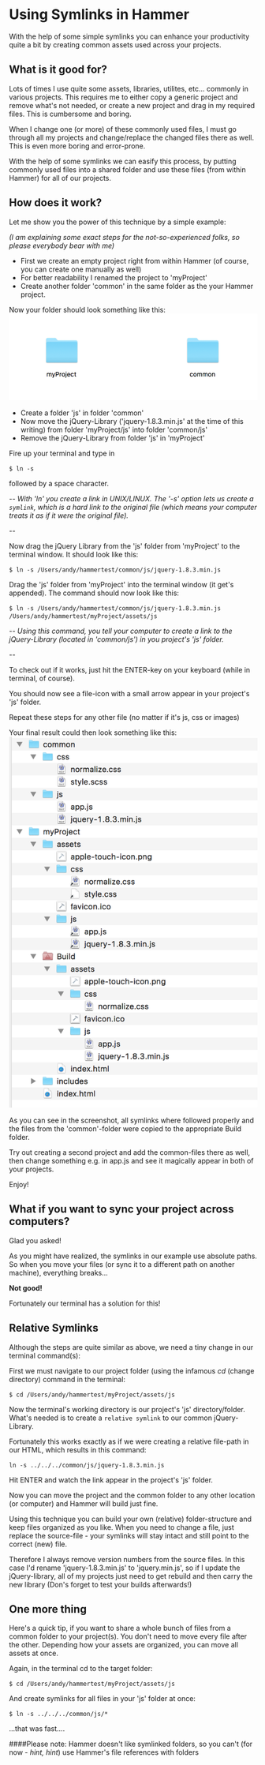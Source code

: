 # Using Symlinks in Hammer

With the help of some simple symlinks you can enhance your productivity quite a bit by creating common assets used across your projects.

## What is it good for?
Lots of times I use quite some assets, libraries, utilites, etc... commonly in various projects. This requires me to either copy a generic project and remove what's not needed, or create a new project and drag in my required files. This is cumbersome and boring.

When I change one (or more) of these commonly used files, I must go through all my projects and change/replace the changed files there as well. This is even more boring and error-prone.

With the help of some symlinks we can easify this process, by putting commonly used files into a shared folder and use these files (from within Hammer) for all of our projects.

## How does it work?
Let me show you the power of this technique by a simple example:

*(I am explaining some exact steps for the not-so-experienced folks, so please everybody bear with me)*

*	First we create an empty project right from within Hammer (of course, you can create one manually as well)
* For better readability I renamed the project to 'myProject'
* Create another folder 'common' in the same folder as the your Hammer project.

Now your folder should look something like this:
[![browser support](assets/1_structure.png)](https://github.com/tiptronic/hammerlinks/blob/master/assets/1_structure.png)

* Create a folder 'js' in folder 'common'
* Now move the jQuery-Library  ('jquery-1.8.3.min.js' at the time of this writing) from folder 'myProject/js' into folder 'common/js'
* Remove the jQuery-Library from folder 'js' in 'myProject'

Fire up your terminal and type in 

```
$ ln -s 
```
followed by a space character.

--
*With 'ln' you create a link in UNIX/LINUX. The '-s' option lets us create a `symlink`, which is a hard link to the original file (which means your computer treats it as if it were the original file).*

--

Now drag the jQuery Library from the 'js' folder from 'myProject' to the terminal window. It should look like this:

```
$ ln -s /Users/andy/hammertest/common/js/jquery-1.8.3.min.js
```
Drag the 'js' folder from 'myProject' into the terminal window (it get's appended). The command should now look like this:

```
$ ln -s /Users/andy/hammertest/common/js/jquery-1.8.3.min.js /Users/andy/hammertest/myProject/assets/js

```

--
*Using this command, you tell your computer to create a link to the jQuery-Library (located in 'common/js') in you project's 'js' folder.*

--

To check out if it works, just hit the ENTER-key on your keyboard (while in terminal, of course).

You should now see a file-icon with a small arrow appear in your project's 'js' folder.

Repeat these steps for any other file (no matter if it's js, css or images)

Your final result could then look something like this:
[![browser support](assets/2_structure_with_links.png)](https://github.com/tiptronic/hammerlinks/blob/master/assets/2_structure_with_links.png)

As you can see in the screenshot, all symlinks where followed properly and the files from the 'common'-folder were copied to the appropriate Build folder.

Try out creating a second project and add the common-files there as well, then change something e.g. in app.js and see it magically appear in both of your projects.

Enjoy!

## What if you want to sync your project across computers?

Glad you asked!

As you might have realized, the symlinks in our example use absolute paths. So when you move your files (or sync it to a different path on another machine), everything breaks...

**Not good!**

Fortunately our terminal has a solution for this!

## Relative Symlinks
Although the steps are quite similar as above, we need a tiny change in our terminal command(s):

First we must navigate to our project folder (using the infamous *cd* (change directory) command in the terminal:

```
$ cd /Users/andy/hammertest/myProject/assets/js
```
Now the terminal's working directory is our project's 'js' directory/folder. What's needed is to create a `relative symlink` to our common jQuery-Library.

Fortunately this works exactly as if we were creating a relative file-path in our HTML, which results in this command:

```
ln -s ../../../common/js/jquery-1.8.3.min.js 
```
Hit ENTER and watch the link appear in the project's 'js' folder.

Now you can move the project and the common folder to any other location (or computer) and Hammer will build just fine.

Using this technique you can build your own (relative) folder-structure and keep files organized as you like. When you need to change a file, just replace the source-file - your symlinks will stay intact and still point to the correct (new) file. 

Therefore I always remove version numbers from the source files. In this case I'd rename 'jquery-1.8.3.min.js' to 'jquery.min.js', so if I update the jQuery-library, all of my projects just need to get rebuild and then carry the new library (Don's forget to test your builds afterwards!)


## One more thing
Here's a quick tip, if you want to share a whole bunch of files from a common folder to your project(s). You don't need to move every file after the other. Depending how your assets are organized, you can move all assets at once.

Again, in the terminal cd to the target folder:

```
$ cd /Users/andy/hammertest/myProject/assets/js
```
And create symlinks for all files in your 'js' folder at once:

```
$ ln -s ../../../common/js/* 
```
...that was fast....



####Please note: Hammer doesn't like symlinked folders, so you can't (for now - *hint, hint*) use Hammer's file references with folders







